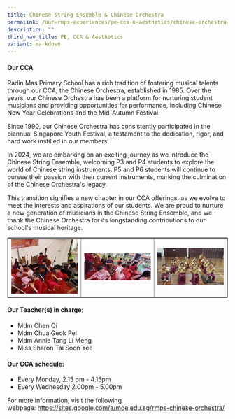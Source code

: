 ```yaml
---
title: Chinese String Ensemble & Chinese Orchestra
permalink: /our-rmps-experiences/pe-cca-n-aesthetics/chinese-orchestra-string-ensemble/
description: ""
third_nav_title: PE, CCA & Aesthetics
variant: markdown
---
```

<h4><strong>Our CCA</strong></h4>
<p>Radin Mas Primary School has a rich tradition of  fostering musical talents through our CCA, the Chinese Orchestra, established  in 1985. Over the years, our Chinese Orchestra has been a platform for  nurturing student musicians and providing opportunities for performance,  including Chinese New Year Celebrations and the Mid-Autumn Festival.</p>
<p>Since 1990, our Chinese Orchestra has  consistently participated in the biannual Singapore Youth Festival, a testament  to the dedication, rigor, and hard work instilled in our members.</p>
<p>In 2024, we are embarking on an exciting  journey as we introduce the Chinese String Ensemble, welcoming P3 and P4  students to explore the world of Chinese string instruments. P5 and P6 students  will continue to pursue their passion with their current instruments, marking  the culmination of the Chinese Orchestra's legacy.</p>
<p>This transition signifies a new chapter in  our CCA offerings, as we evolve to meet the interests and aspirations of our  students. We are proud to nurture a new generation of musicians in the Chinese  String Ensemble, and we thank the Chinese Orchestra for its longstanding contributions  to our school's musical heritage. </p>

<table style="border-collapse: collapse; width: 100%;" border="1">
<tbody>
<tr>
<td style="width: 33.3333%;"><img src="/images/chinese-string1.jpeg"></td>
<td style="width: 33.3333%;"><img src="/images/chinese-string2.jpeg"></td>
<td style="width: 33.3333%;"><img src="/images/chinese-string3.jpeg"></td>
</tr>
</tbody>
</table>
<h4><strong>Our Teacher(s) in charge:</strong></h4>
<ul>
<li>Mdm Chen Qi</li>
<li>Mdm Chua Geok Pei</li>
	<li>Mdm Annie Tang Li Meng</li>
<li>Miss Sharon Tai Soon Yee</li>
</ul>
<h4><strong>Our CCA schedule:</strong></h4>
<ul>
<li>Every Monday, 2.15 pm - 4.15pm&nbsp;</li>
<li>Every Wednesday 2.00pm - 5.00pm</li>
</ul>
<p>For more information, visit the following webpage:&nbsp;<a href="https://sites.google.com/a/moe.edu.sg/rmps-chinese-orchestra/" target="">https://sites.google.com/a/moe.edu.sg/rmps-chinese-orchestra/</a></p>